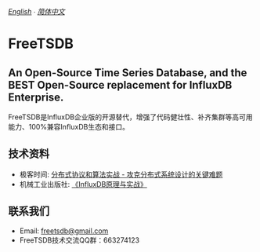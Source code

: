 *[English](README.md) ∙ [简体中文](README-zh-Hans.md)*

# FreeTSDB 

## An Open-Source Time Series Database, and the BEST Open-Source replacement for InfluxDB Enterprise.

FreeTSDB是InfluxDB企业版的开源替代，增强了代码健壮性、补齐集群等高可用能力、100%兼容InfluxDB生态和接口。

## 技术资料
* 极客时间: [分布式协议和算法实战 - 攻克分布式系统设计的关键难题](https://time.geekbang.org/column/intro/279)
* 机械工业出版社: [《InfluxDB原理与实战》](https://item.jd.com/12857280.html)


## 联系我们
* Email: [freetsdb@gmail.com](mailto:freetsdb@gmail.com)
* FreeTSDB技术交流QQ群：663274123
